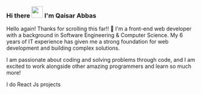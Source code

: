 ### Hi there <img src="https://raw.githubusercontent.com/MartinHeinz/MartinHeinz/master/wave.gif" width="30px" style="max-width: 100%;"> I'm Qaisar Abbas

Hello again! Thanks for scrolling this far!! 🤗 I'm a front-end web developer with a background in Software Engineering & Computer Science. My 6 years of IT experience has given me a strong foundation for web development and building complex solutions.

I am passionate about coding and solving problems through code, and I am excited to work alongside other amazing programmers and learn so much more!

I do React Js projects

<!--
**Qaisar111/Qaisar111** is a ✨ _special_ ✨ repository because its `README.md` (this file) appears on your GitHub profile.

Here are some ideas to get you started:

- 🔭 I’m currently working on ...
- 🌱 I’m currently learning ...
- 👯 I’m looking to collaborate on ...
- 🤔 I’m looking for help with ...
- 💬 Ask me about ...
- 📫 How to reach me: ...
- 😄 Pronouns: ...
- ⚡ Fun fact: ...
-->
